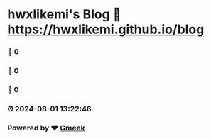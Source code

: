 # hwxlikemi's Blog :link: https://hwxlikemi.github.io/blog 
### :page_facing_up: [0](https://hwxlikemi.github.io/blog/tag.html) 
### :speech_balloon: 0 
### :hibiscus: 0 
### :alarm_clock: 2024-08-01 13:22:46 
### Powered by :heart: [Gmeek](https://github.com/Meekdai/Gmeek)
